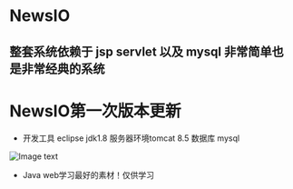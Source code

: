 # NewsIO
## 整套系统依赖于 jsp servlet 以及 mysql  非常简单也是非常经典的系统
# NewsIO第一次版本更新

- 开发工具 eclipse jdk1.8  服务器环境tomcat 8.5 数据库 mysql


![Image text](https://s2.ax1x.com/2019/03/06/kvp1QU.png)
- Java web学习最好的素材！仅供学习

